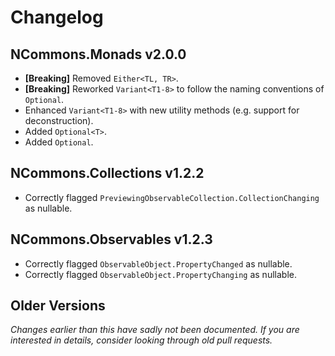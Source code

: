 # Changelog

## NCommons.Monads v2.0.0

* **[Breaking]** Removed `Either<TL, TR>`.
* **[Breaking]** Reworked `Variant<T1-8>` to follow the naming conventions of `Optional`.
* Enhanced `Variant<T1-8>` with new utility methods (e.g. support for deconstruction).
* Added `Optional<T>`.
* Added `Optional`.


## NCommons.Collections v1.2.2

* Correctly flagged `PreviewingObservableCollection.CollectionChanging` as nullable.


## NCommons.Observables v1.2.3

* Correctly flagged `ObservableObject.PropertyChanged` as nullable.
* Correctly flagged `ObservableObject.PropertyChanging` as nullable.


## Older Versions

_Changes earlier than this have sadly not been documented. If you are interested in details, consider looking through old pull requests._
